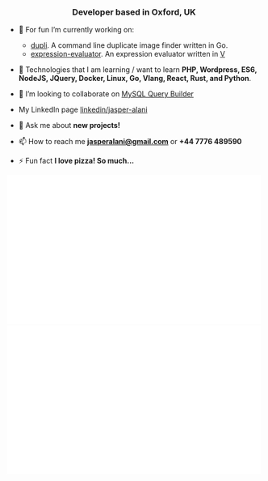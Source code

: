 <h3 align="center">Developer based in Oxford, UK</h3>

- 🔭 For fun I’m currently working on:
  - [dupli](https://github.com/jasperalani/dupli). A command line duplicate image finder written in Go.
  - [expression-evaluator](https://github.com/jasperalani/expression-evaluator). An expression evaluator written in [V](https://github.com/vlang/v)

- 🌱 Technologies that I am learning / want to learn **PHP, Wordpress, ES6, NodeJS, JQuery, Docker, Linux, Go, Vlang, React, Rust, and Python**.

- 👯 I’m looking to collaborate on [MySQL Query Builder](https://github.com/jasperalani/mysql-query-builder)

- My LinkedIn page [linkedin/jasper-alani](https://www.linkedin.com/in/jasper-alani-08b80a139)

- 💬 Ask me about **new projects!**

- 📫 How to reach me **jasperalani@gmail.com** or **+44 7776 489590**

- ⚡ Fun fact **I love pizza! So much...**

![](https://github.com/jasperalani/github-stats/blob/master/generated/overview.svg)
![](https://github.com/jasperalani/github-stats/blob/master/generated/languages.svg)
